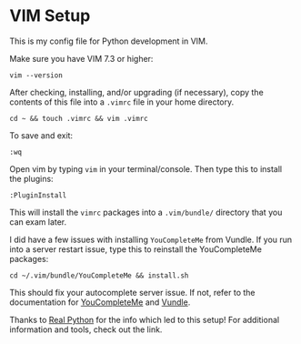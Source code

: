 # VIM Setup

This is my config file for Python development in VIM.

Make sure you have VIM 7.3 or higher:

`vim --version`

After checking, installing, and/or upgrading (if necessary), copy the contents of this file into a `.vimrc` file in your home directory.

`cd ~ && touch .vimrc && vim .vimrc`

To save and exit:

`:wq`

Open vim by typing `vim` in your terminal/console. Then type this to install the plugins: 

`:PluginInstall`

This will install the `vimrc` packages into a `.vim/bundle/` directory that you can exam later.

I did have a few issues with installing `YouCompleteMe` from Vundle. If you run into a server restart issue, type this to reinstall the YouCompleteMe packages:

`cd ~/.vim/bundle/YouCompleteMe && install.sh`

This should fix your autocomplete server issue. If not, refer to the documentation for [YouCompleteMe](https://github.com/Valloric/YouCompleteMe) and [Vundle](https://github.com/VundleVim/Vundle.vim). 

Thanks to [Real Python](https://realpython.com/vim-and-python-a-match-made-in-heaven/) for the info which led to this setup! For additional information and tools, check out the link.

